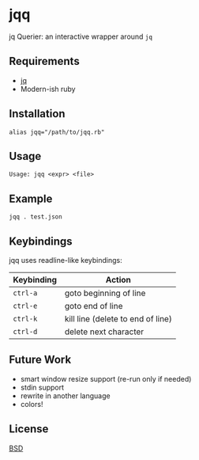 # jqq

jq Querier: an interactive wrapper around `jq`

## Requirements

* [jq](https://github.com/stedolan/jq)
* Modern-ish ruby

## Installation

```
alias jqq="/path/to/jqq.rb"
```

## Usage

```
Usage: jqq <expr> <file>
```

## Example

```
jqq . test.json
```

## Keybindings

jqq uses readline-like keybindings:

| Keybinding | Action |
| ---------- | ------ |
| `ctrl-a` | goto beginning of line |
| `ctrl-e` | goto end of line |
| `ctrl-k` | kill line (delete to end of line) |
| `ctrl-d` | delete next character |

## Future Work

* smart window resize support (re-run only if needed)
* stdin support
* rewrite in another language
* colors!

## License

[BSD](LICENSE)
